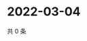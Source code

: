 # 2022-03-04

共 0 条

<!-- BEGIN WEIBO -->
<!-- 最后更新时间 Fri Mar 04 2022 21:15:22 GMT+0800 (China Standard Time) -->

<!-- END WEIBO -->
